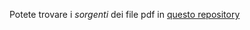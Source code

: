 Potete trovare i _sorgenti_ dei file pdf in [questo repository](http://github.com/trenta3/ProblemiInteressanti)
